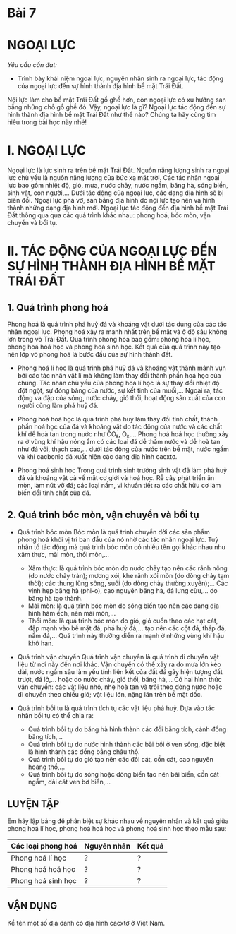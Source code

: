 # Bài 7

# NGOẠI LỰC

*Yêu cầu cần đạt:*
- Trình bày khái niệm ngoại lực, nguyên nhân sinh ra ngoại lực, tác động của ngoại lực đến sự hình thành địa hình bề mặt Trái Đất.

Nội lực làm cho bề mặt Trái Đất gồ ghề hơn, còn ngoại lực có xu hướng san bằng những chỗ gồ ghề đó. Vậy, ngoại lực là gì? Ngoại lực tác động đến sự hình thành địa hình bề mặt Trái Đất như thế nào? Chúng ta hãy cùng tìm hiểu trong bài học này nhé!

# I. NGOẠI LỰC

Ngoại lực là lực sinh ra trên bề mặt Trái Đất. Nguồn năng lượng sinh ra ngoại lực chủ yếu là nguồn năng lượng của bức xạ mặt trời. Các tác nhân ngoại lực bao gồm nhiệt độ, gió, mưa, nước chảy, nước ngầm, băng hà, sóng biển, sinh vật, con người,...
Dưới tác động của ngoại lực, các dạng địa hình sẽ bị biến đổi. Ngoại lực phá vỡ, san bằng địa hình do nội lực tạo nên và hình thành những dạng địa hình mới.
Ngoại lực tác động đến địa hình bề mặt Trái Đất thông qua qua các quá trình khác nhau: phong hoá, bóc mòn, vận chuyển và bồi tụ.

# II. TÁC ĐỘNG CỦA NGOẠI LỰC ĐẾN SỰ HÌNH THÀNH ĐỊA HÌNH BỀ MẶT TRÁI ĐẤT

## 1. Quá trình phong hoá

Phong hoá là quá trình phá huỷ đá và khoáng vật dưới tác dụng của các tác nhân ngoại lực. Phong hoá xảy ra mạnh nhất trên bề mặt và ở độ sâu không lớn trong vỏ Trái Đất. Quá trình phong hoá bao gồm: phong hoá lí học, phong hoá hoá học và phong hoá sinh học. Kết quả của quá trình này tạo nên lớp vỏ phong hoá là bước đầu của sự hình thành đất.

- Phong hoá lí học là quá trình phá huỷ đá và khoáng vật thành mảnh vụn bởi các tác nhân vật lí mà không làm thay đổi thành phần hoá học của chúng. Tác nhân chủ yếu của phong hoá lí học là sự thay đổi nhiệt độ đột ngột, sự đóng băng của nước, sự kết tinh của muối,... Ngoài ra, tác động va đập của sóng, nước chảy, gió thổi, hoạt động sản xuất của con người cũng làm phá huỷ đá.

- Phong hoá hoá học là quá trình phá huỷ làm thay đổi tính chất, thành phần hoá học của đá và khoáng vật do tác động của nước và các chất khí dễ hoà tan trong nước như CO₂, O₂,...
    Phong hoá hoá học thường xảy ra ở vùng khí hậu nóng ẩm có các loại đá dễ thấm nước và dễ hoà tan như đá vôi, thạch cao,... dưới tác động của nước trên bề mặt, nước ngấm và khí cacbonic đã xuất hiện các dạng địa hình cacxtơ.

- Phong hoá sinh học
    Trong quá trình sinh trưởng sinh vật đã làm phá huỷ đá và khoáng vật cả về mặt cơ giới và hoá học. Rễ cây phát triển ăn mòn, làm nứt vỡ đá; các loại nấm, vi khuẩn tiết ra các chất hữu cơ làm biến đổi tính chất của đá.

## 2. Quá trình bóc mòn, vận chuyển và bồi tụ

- Quá trình bóc mòn
    Bóc mòn là quá trình chuyển dời các sản phẩm phong hoá khỏi vị trí ban đầu của nó nhờ các tác nhân ngoại lực. Tuỳ nhân tố tác động mà quá trình bóc mòn có nhiều tên gọi khác nhau như xâm thực, mài mòn, thổi mòn,...
    + Xâm thực: là quá trình bóc mòn do nước chảy tạo nên các rãnh nông (do nước chảy tràn); mương xói, khe rãnh xói mòn (do dòng chảy tạm thời); các thung lũng sông, suối (do dòng chảy thường xuyên);... Các vịnh hẹp băng hà (phi-o), cao nguyên băng hà, đá lưng cừu,... do băng hà tạo thành.
    + Mài mòn: là quá trình bóc mòn do sóng biển tạo nên các dạng địa hình hàm ếch, nền mài mòn,...
    + Thổi mòn: là quá trình bóc mòn do gió, gió cuốn theo các hạt cát, đập mạnh vào bề mặt đá, phá huỷ đá,... tạo nên các cột đá, tháp đá, nấm đá,... Quá trình này thường diễn ra mạnh ở những vùng khí hậu khô hạn.

- Quá trình vận chuyển
    Quá trình vận chuyển là quá trình di chuyển vật liệu từ nơi này đến nơi khác. Vận chuyển có thể xảy ra do mưa lớn kéo dài, nước ngấm sâu làm yếu tính liên kết của đất đá gây hiện tượng đất trượt, đá lở,... hoặc do nước chảy, gió thổi, băng hà,...
    Có hai hình thức vận chuyển: các vật liệu nhỏ, nhẹ hoà tan và trôi theo dòng nước hoặc đi chuyển theo chiều gió; vật liệu lớn, nặng lăn trên bề mặt dốc.

- Quá trình bồi tụ là quá trình tích tụ các vật liệu phá huỷ. Dựa vào tác nhân bồi tụ có thể chia ra:
    + Quá trình bồi tụ do băng hà hình thành các đồi băng tích, cánh đồng băng tích,...
    + Quá trình bồi tụ do nước hình thành các bãi bồi ở ven sông, đặc biệt là hình thành các đồng bằng châu thổ.
    + Quá trình bồi tụ do gió tạo nên các đồi cát, cồn cát, cao nguyên hoàng thổ,...
    + Quá trình bồi tụ do sóng hoặc dòng biển tạo nên bãi biển, cồn cát ngầm, dải cát ven bờ biển,...

## LUYỆN TẬP

Em hãy lập bảng để phân biệt sự khác nhau về nguyên nhân và kết quả giữa phong hoá lí học, phong hoá hoá học và phong hoá sinh học theo mẫu sau:

| Các loại phong hoá | Nguyên nhân | Kết quả |
|---|---|---|
| Phong hoá lí học | ? | ? |
| Phong hoá hoá học | ? | ? |
| Phong hoá sinh học | ? | ? |

## VẬN DỤNG

Kể tên một số địa danh có địa hình cacxtơ ở Việt Nam.

